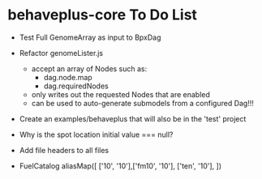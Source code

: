 # behaveplus-core To Do List

- Test Full GenomeArray as input to BpxDag

- Refactor genomeLister.js
  - accept an array of Nodes such as:
    - dag.node.map
    - dag.requiredNodes
  - only writes out the requested Nodes that are enabled
  - can be used to auto-generate submodels from a configured Dag!!!

- Create an examples/behaveplus that will also be in the 'test' project

- Why is the spot location initial value === null?

- Add file headers to all files

- FuelCatalog aliasMap([
  ['10', '10'],['fm10', '10'], ['ten', '10'],
])
